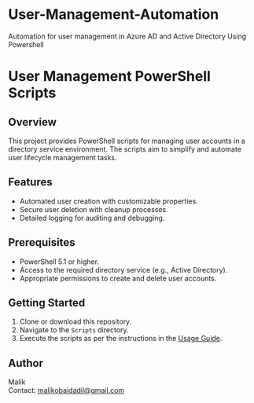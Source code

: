 # User-Management-Automation
Automation for user management in Azure AD and Active Directory Using Powershell

# User Management PowerShell Scripts

## Overview
This project provides PowerShell scripts for managing user accounts in a directory service environment. The scripts aim to simplify and automate user lifecycle management tasks.

## Features
- Automated user creation with customizable properties.
- Secure user deletion with cleanup processes.
- Detailed logging for auditing and debugging.

## Prerequisites
- PowerShell 5.1 or higher.
- Access to the required directory service (e.g., Active Directory).
- Appropriate permissions to create and delete user accounts.

## Getting Started
1. Clone or download this repository.
2. Navigate to the `Scripts` directory.
3. Execute the scripts as per the instructions in the [Usage Guide](./UsageGuide.md).

## Author
Malik  
Contact: malikobaidadil@gmail.com
